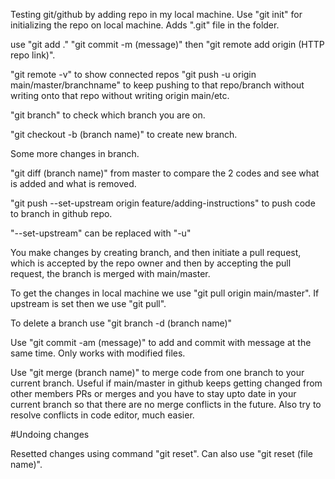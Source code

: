 Testing git/github by adding repo in my local machine.
Use "git init" for initializing the repo on local machine. Adds ".git" file in the folder.

use "git add ."
"git commit -m (message)"
then "git remote add origin (HTTP repo link)".

"git remote -v" to show connected repos
"git push -u origin main/master/branchname" to keep pushing to that repo/branch without writing onto that repo without writing origin main/etc.

"git branch" to check which branch you are on.

"git checkout -b  (branch name)" to create new branch.

Some more changes in branch.

"git diff (branch name)" from master to compare the 2 codes and see what is added and what is removed.

"git push --set-upstream origin feature/adding-instructions" to push code to branch in github repo.


"--set-upstream" can be replaced with "-u"

You make changes by creating branch, and then initiate a pull request, which is accepted by the repo owner and then by accepting the pull request, the branch is merged with main/master. 

To get the changes in local machine we use "git pull origin main/master".
If upstream is set then we use "git pull".


To delete a branch use "git branch -d (branch name)"

Use "git commit -am (message)" to add and commit with message at the same time. Only works with modified files.

Use "git merge (branch name)"  to merge code from one branch to your current branch. Useful if main/master in github keeps getting changed from other members PRs or merges and you have to stay upto date in your current branch so that there are no merge conflicts in the future. Also try to resolve conflicts in code editor, much easier.

#Undoing changes

Resetted changes using command "git reset".
Can also use "git reset (file name)".